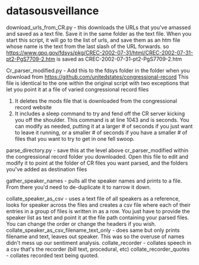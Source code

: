 # datasousveillance

download_urls_from_CR.py - this downloads the URLs that you've amassed and saved as a text file. 
Save it in the same folder as the text file. When you start this script, it will go to the list of urls, and save them as an htm file whose name is the text from the last slash of the URL forwards. so https://www.gpo.gov/fdsys/pkg/CREC-2002-07-31/html/CREC-2002-07-31-pt2-PgS7709-2.htm is saved as CREC-2002-07-31-pt2-PgS7709-2.htm

Cr_parser_modified.py - Add this to the fdsys folder in the folder when you download from https://github.com/unitedstates/congressional-record
This file is identical to the one within the original script with two exceptions that let you point it at a file of varied congressional record files
1) It deletes the mods file that is downloaded from the congressional record website
2) It includes a sleep command to try and fend off the CR server kicking you off the shoulder. This command is at line 1043 and is seconds. 
You can modify as needed, putting it at a larger # of seconds if you just want to leave it running, or a smaller # of seconds if you have a smaller # of files that you want to try to get in one fell swoop.

parse_directory.py - save this at the level above cr_parser_modified within the congressional record folder you downloaded.
Open this file to edit and modify it to point at the folder of CR files you want parsed, and the folders you've added as destination files 

gather_speaker_names - pulls all the speaker names and prints to a file. From there you'd need to de-duplicate it to narrow it down. 

collate_speaker_as_csv - uses a text file of all speakers as a reference, looks for speaker across the files and creates a csv file where each of their entries in a group of files is written in as a row. You just have to provide the speaker list as text and point it at the file path containing your parsed files. You can change the order or change the headers if you wish.
collate_speaker_as_csv_filename_text_only - does same but only prints filename and text, leaves out speaker. This was so the overuse of names didn't mess up our sentiment analysis.
collate_recorder - collates speech in a csv that's the recorder (bill text, procedural, etc)
collate_recorder_quotes - collates recorded text being quoted. 
